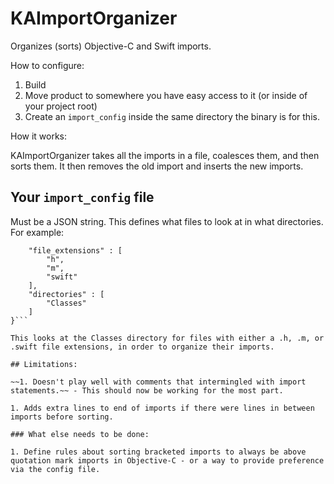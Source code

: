 # KAImportOrganizer
Organizes (sorts) Objective-C and Swift imports.

How to configure:

1. Build
2. Move product to somewhere you have easy access to it (or inside of your project root)
3. Create an `import_config` inside the same directory the binary is for this.

How it works:

KAImportOrganizer takes all the imports in a file, coalesces them, and then sorts them. It then removes the old import and inserts the new imports. 

## Your `import_config` file

Must be a JSON string. This defines what files to look at in what directories. For example:

```{
	"file_extensions" : [
		"h",
		"m",
		"swift"
	],
	"directories" : [
		"Classes"
	]
}```

This looks at the Classes directory for files with either a .h, .m, or .swift file extensions, in order to organize their imports.

## Limitations:

~~1. Doesn't play well with comments that intermingled with import statements.~~ - This should now be working for the most part.

1. Adds extra lines to end of imports if there were lines in between imports before sorting.

### What else needs to be done:

1. Define rules about sorting bracketed imports to always be above quotation mark imports in Objective-C - or a way to provide preference via the config file.

